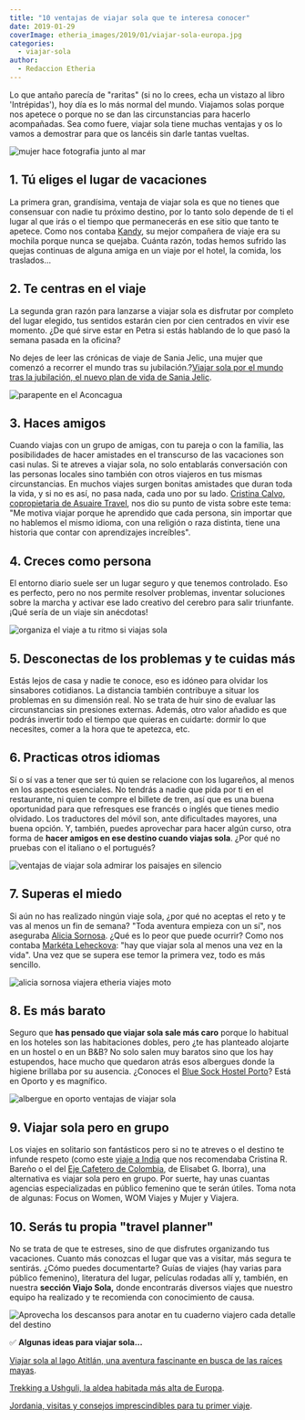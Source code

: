 ```yaml
---
title: "10 ventajas de viajar sola que te interesa conocer"
date: 2019-01-29
coverImage: etheria_images/2019/01/viajar-sola-europa.jpg
categories: 
  - viajar-sola
author: 
  - Redaccion Etheria
---
```


Lo que antaño parecía de "raritas" (si no lo crees, echa un vistazo al libro 
'Intrépidas'), hoy día es lo más normal del mundo. Viajamos solas porque nos apetece o 
porque no se dan las circunstancias para hacerlo acompañadas. Sea como fuere, viajar 
sola tiene muchas ventajas y os lo vamos a demostrar para que os lancéis sin darle 
tantas vueltas. 

![mujer hace fotografia junto al mar](etheria_images/2019/01/viajar-sola-playa-1024x651.jpg "Si eres amante de la fotografía, llevas la mejor compañera entre las manos.")

## 1\. Tú eliges el lugar de vacaciones

La primera gran, grandísima, ventaja de viajar sola es que no tienes que consensuar con 
nadie tu próximo destino, por lo tanto solo depende de ti el lugar al que irás o el 
tiempo que permanecerás en ese sitio que tanto te apetece. Como nos contaba [Kandy](http://etheriamagazine.com/2018/11/19/kandy-la-abuela-mochilera-mujer-etheria/), 
su mejor compañera de viaje era su mochila porque nunca se quejaba. Cuánta razón, todas 
hemos sufrido las quejas continuas de alguna amiga en un viaje por el hotel, la comida, 
los traslados... 

## 2\. Te centras en el viaje

La segunda gran razón para lanzarse a viajar sola es disfrutar por completo del lugar 
elegido, tus sentidos estarán cien por cien centrados en vivir ese momento. ¿De qué 
sirve estar en Petra si estás hablando de lo que pasó la semana pasada en la oficina? 

No dejes de leer las crónicas de viaje de Sania Jelic, una mujer que comenzó a recorrer 
el mundo tras su jubilación.?[Viajar sola por el mundo tras la jubilación, el nuevo plan 
de vida de Sania 
Jelic](https://etheriamagazine.com/2022/12/13/sania-jelic-viajar-sola-mas-65/). 

![parapente en el Aconcagua](etheria_images/2023/02/sania-vuelo-mendoza.jpg "Sania con su compañera preparadas para el vuelo. Carretera de ascenso al Cristo Redentor de los Andes. © SJ")

## 3\. Haces amigos

Cuando viajas con un grupo de amigas, con tu pareja o con la familia, las posibilidades 
de hacer amistades en el transcurso de las vacaciones son casi nulas. Si te atreves a 
viajar sola, no solo entablarás conversación con las personas locales sino también con 
otros viajeros en tus mismas circunstancias. En muchos viajes surgen bonitas amistades 
que duran toda la vida, y si no es así, no pasa nada, cada uno por su lado. [Cristina 
Calvo, copropietaria de Asuaire 
Travel](http://etheriamagazine.com/2019/01/07/cristina-calvo-de-asuaire-travel/), nos 
dio su punto de vista sobre este tema: "Me motiva viajar porque he aprendido que cada 
persona, sin importar que no hablemos el mismo idioma, con una religión o raza distinta, 
tiene una historia que contar con aprendizajes increíbles". 

## 4\. Creces como persona

El entorno diario suele ser un lugar seguro y que tenemos controlado. Eso es perfecto, 
pero no nos permite resolver problemas, inventar soluciones sobre la marcha y activar 
ese lado creativo del cerebro para salir triunfante. ¡Qué sería de un viaje sin 
anécdotas! 

![organiza el viaje a tu ritmo si viajas sola](etheria_images/2019/01/etheria-magazine-1024x682.jpg "Organiza el viaje a tu ritmo.")

## 5\. Desconectas de los problemas y te cuidas más

Estás lejos de casa y nadie te conoce, eso es idóneo para olvidar los sinsabores 
cotidianos. La distancia también contribuye a situar los problemas en su dimensión real. 
No se trata de huir sino de evaluar las circunstancias sin presiones externas. Además, 
otro valor añadido es que podrás invertir todo el tiempo que quieras en cuidarte: dormir 
lo que necesites, comer a la hora que te apetezca, etc. 

## 6\. Practicas otros idiomas

Sí o sí vas a tener que ser tú quien se relacione con los lugareños, al menos en los 
aspectos esenciales. No tendrás a nadie que pida por ti en el restaurante, ni quien te 
compre el billete de tren, así que es una buena oportunidad para que refresques ese 
francés o inglés que tienes medio olvidado. Los traductores del móvil son, ante 
dificultades mayores, una buena opción. Y, también, puedes aprovechar para hacer algún 
curso, otra forma de **hacer amigos en ese destino cuando viajas sola**. ¿Por qué no 
pruebas con el italiano o el portugués? 

![ventajas de viajar sola admirar los paisajes en silencio](etheria_images/2019/01/viajar-sola-etheria-1024x682.jpg "Descubre el placer del silencio.")

## 7\. Superas el miedo

Si aún no has realizado ningún viaje sola, ¿por qué no aceptas el reto y te vas al menos 
un fin de semana? "Toda aventura empieza con un sí", nos aseguraba [Alicia 
Sornosa](http://etheriamagazine.com/2018/09/24/alicia-sornosa/). ¿Qué es lo peor que 
puede ocurrir? Como nos contaba [Markéta 
Leheckova](http://etheriamagazine.com/2018/12/03/marketa-leheckova-de-czechtourism-es-una-mujer-etheria/): 
"hay que viajar sola al menos una vez en la vida". Una vez que se supera ese temor la 
primera vez, todo es más sencillo. 

![alicia sornosa viajera etheria viajes moto](etheria_images/2018/09/alicia-sornosa-etiopia-Hawasa-1024x768.jpg "Alicia Sornosa en su viaje en solitario a Etiopía en moto.")

## 8\. Es más barato

Seguro que **has pensado que viajar sola sale más caro** porque lo habitual en los 
hoteles son las habitaciones dobles, pero ¿te has planteado alojarte en un hostel o en 
un B&B? No solo salen muy baratos sino que los hay estupendos, hace mucho que quedaron 
atrás esos albergues donde la higiene brillaba por su ausencia. ¿Conoces el [Blue Sock 
Hostel 
Porto](http://etheriamagazine.com/2018/10/18/bluesock-hostel-porto-un-albergue-para-todos-los-publicos/)? 
Está en Oporto y es magnífico. 

![albergue en oporto ventajas de viajar sola](etheria_images/2018/10/Blue-sock-hostel-oporto-literas.jpg "En Bluesock puedes decir compartir habitación o no hacerlo.")

## 9\. Viajar sola pero en grupo

Los viajes en solitario son fantásticos pero si no te atreves o el destino te infunde 
respeto (como este [viaje a 
India](http://etheriamagazine.com/2018/10/19/viajar-sola-o-con-amigas-a-india/) que nos 
recomendaba Cristina R. Bareño o el del [Eje Cafetero de 
Colombia](http://etheriamagazine.com/2019/01/28/viajar-sola-al-eje-cafetero-colombia/), 
de Elisabet G. Iborra), una alternativa es viajar sola pero en grupo. Por suerte, hay 
unas cuantas agencias especializadas en público femenino que te serán útiles. Toma nota 
de algunas: Focus on Women, WOM Viajes y Mujer y Viajera. 

## 10\. Serás tu propia "travel planner"

No se trata de que te estreses, sino de que disfrutes organizando tus vacaciones. Cuanto 
más conozcas el lugar que vas a visitar, más segura te sentirás. ¿Cómo puedes 
documentarte? Guías de viajes (hay varias para público femenino), literatura del lugar, 
películas rodadas allí y, también, en nuestra **sección Viajo Sola,** donde encontrarás 
diversos viajes que nuestro equipo ha realizado y te recomienda con conocimiento de 
causa. 

![Aprovecha los descansos para anotar en tu cuaderno viajero cada detalle del destino](etheria_images/2019/01/viajar-sola-organizar-1024x682.jpg "Aprovecha los descansos para anotar en tu cuaderno viajero cada detalle del destino.")

✅ **Algunas ideas para viajar sola...** 

[Viajar sola al lago Atitlán, una aventura fascinante en busca de las raíces 
mayas](https://etheriamagazine.com/2021/02/20/viajar-sola-que-ver-hacer-en-lago-atitlan-guatemala/). 

[Trekking a Ushguli, la aldea habitada más alta de 
Europa](https://etheriamagazine.com/2021/02/16/ruta-detallada-trekking-a-ushguli-georgia/). 

[Jordania, visitas y consejos imprescindibles para tu primer 
viaje](https://etheriamagazine.com/2020/12/18/jordania-visitas-imprescindibles-y-consejos-si-viajas-sola/).
